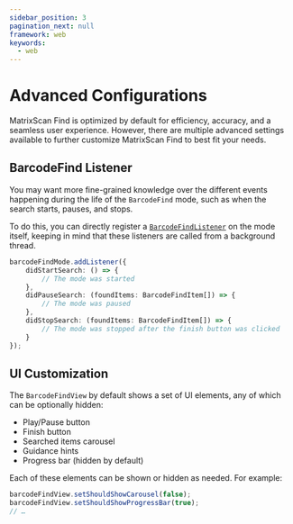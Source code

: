 ```yaml
---
sidebar_position: 3
pagination_next: null
framework: web
keywords:
  - web
---
```


# Advanced Configurations

MatrixScan Find is optimized by default for efficiency, accuracy, and a seamless user experience. However, there are multiple advanced settings available to further customize MatrixScan Find to best fit your needs.

## BarcodeFind Listener

You may want more fine-grained knowledge over the different events happening during the life of the `BarcodeFind` mode, such as when the search starts, pauses, and stops.

To do this, you can directly register a [`BarcodeFindListener`](https://docs.scandit.com/data-capture-sdk/android/barcode-capture/api/barcode-find-listener.html#interface-scandit.datacapture.barcode.find.IBarcodeFindListener) on the mode itself, keeping in mind that these listeners are called from a background thread.

```typescript
barcodeFindMode.addListener({
    didStartSearch: () => {
        // The mode was started
    },
    didPauseSearch: (foundItems: BarcodeFindItem[]) => {
        // The mode was paused
    },
    didStopSearch: (foundItems: BarcodeFindItem[]) => {
        // The mode was stopped after the finish button was clicked
    }
});
```

## UI Customization

The `BarcodeFindView` by default shows a set of UI elements, any of which can be optionally hidden:

- Play/Pause button
- Finish button
- Searched items carousel
- Guidance hints
- Progress bar (hidden by default)

Each of these elements can be shown or hidden as needed. For example:

```typescript
barcodeFindView.setShouldShowCarousel(false);
barcodeFindView.setShouldShowProgressBar(true);
// …
```
